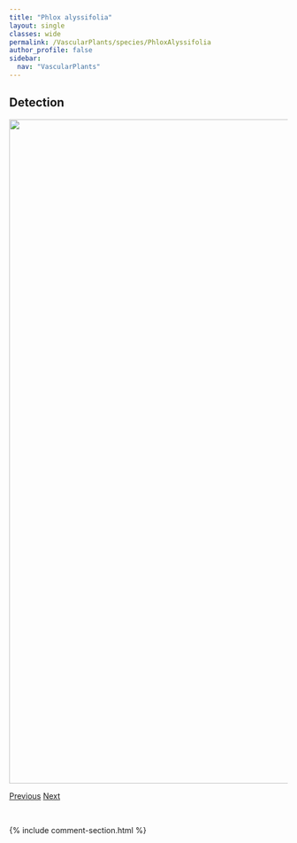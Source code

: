 ```yaml
---
title: "Phlox alyssifolia"
layout: single
classes: wide
permalink: /VascularPlants/species/PhloxAlyssifolia
author_profile: false
sidebar:
  nav: "VascularPlants"
---
```


<h2>Detection</h2>

<a href="https://drive.google.com/uc?export=view&id=1WlCwI7-FD9w2MMukLyhtSK6C69-u-Xd-">
<img src="https://drive.google.com/uc?export=view&id=1WlCwI7-FD9w2MMukLyhtSK6C69-u-Xd-" height = "1200" width = "800">
</a>


<a href="/DevelopmentWebsite/VascularPlants/species/PhleumPratense" class="pagination--pager" title="Phleum pratense">Previous</a> <a href="/DevelopmentWebsite/VascularPlants/species/PhloxHoodii" class="pagination--pager" title="Phlox hoodii">Next</a>

<p>&nbsp;</p>

{% include comment-section.html %}
